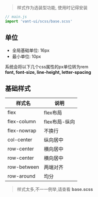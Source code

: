 > 样式作为选装型功能, 使用时记得安装
```js
// main.js
import 'vant-ui/scss/base.scss'
```

## 单位
- 全局基础单位: 16px 
- 最小单位: 10px 

系统会将以下几个css属性的px单位转为rem   
**font, font-size, line-height, letter-spacing**


## 基础样式
样式名          |   说明
----------------|-----------------
flex            |   flex布局
flex-column     |   flex布局-纵向
flex-nowrap     |   不换行
col-center      |   纵向居中
row-center      |   横向居中
row-center      |   横向居中
row-between     |   两端对齐
row-around      |   均分

> 样式太多,不一一例举,请查看 **base.scss**